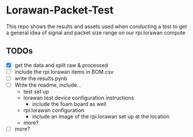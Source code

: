 # Lorawan-Packet-Test

This repo shows the results and assets used when conducting a test to get a general idea
of signal and packet size range on our rpi.lorawan compute


## TODOs

- [X] get the data and split raw & processed
- [ ] include the rpi.lorawan items in BOM.csv
- [ ] write the results.pynb
- [ ] Write the readme, include...
    - test set up
    - lorawan test device configuration instructions
        - include the foam board as well
    - rpi.lorawan configuration
        - include an image of the rpi.lorawan set up at the location
    - more?
- [ ] more?

<!-- ## Table of Contents
1. [Features](#features)
1. [Device Manual](#device-manual)
1. [Hardware Needed](#hardware-needed)
1. [Assembling The Device](#assembling-the-device)
1. [Installing Software](#installing-software)
1. [Connect MKR WAN 1310 to Computer](#connect-mkr-wan-1310-to-computer)
<!-- 1. [Running The Software](#running-the-software)
1. [Testing Device Using Chirpstack](#testing-device-using-chirpstack)
1. [Future Work](#future-work)

>TODO: Add section about getting the deveui of the mkrwan. Use a setup.ino file that prints deveui?

## Features

- Sends a join request to lorawan network then a packet. If both are succesful shows a pass in the display.
- Shows a fail in the display if join request or packet sending are not succesful.
- Shows a loading animation in the display while the test is being performed.
- You can use the device to test multiple gateways by ensuring that the Lorawan Network servers (Chirpstack) are configured with the same [App key](./main/arduino_secrets.h) and `deveui` as the device.
- Compatible with our [lorawan testing script](https://github.com/waggle-sensor/surya-tools/tree/main?tab=readme-ov-file#lorawan-test-script-overview).

## Device Manual
📘 **LoRaWAN Packet Sender – User Manual**

### 🛠️ Device Overview

This device is designed to test connectivity to a LoRaWAN network and continuously send packets at regular intervals. It features:
- **LoRaWAN communication via OTAA**
- **Visual feedback** using an OLED screen or built-in LED
- **Automatic fallback** to LED indicators when OLED is not detected
- **15-second packet interval**

---

### 📦 What’s Included
- LoRaWAN device with MKRWAN module
- 128x32 I2C OLED display (optional)
- Built-in LED (for fallback feedback)

---

### ⚙️ Hardware Requirements
- LoRa-enabled microcontroller (e.g., Arduino MKR WAN 1300)
- 128x32 OLED Display (I2C, address: `0x3C`) – optional
- LoRaWAN Gateway (registered with Chirpstack)
- Device keys (App EUI, App Key)

---

### 🔌 Wiring & Setup

| Component     | Arduino Pin     |
|---------------|------------------|
| OLED SCL      | SCL (shared with I2C) |
| OLED SDA      | SDA (shared with I2C) |
| OLED VCC      | 3.3V             |
| OLED GND      | GND              |

> Ensure the device is registered in Chirpstack with the **DevEUI**:  
`a8610a34342f7319`

---

### 🔐 Configuration

Before uploading the sketch, set your secrets in `arduino_secrets.h`:

```cpp
#define SECRET_APP_EUI "0000000000000"
#define SECRET_APP_KEY "f8ca2af634a5da3800c34538a734445c"
```

These should match the credentials assigned to your device in the Chirpstack application.

---

### 🚀 How It Works

1. **Startup Delay**: On boot, the device waits ~5 seconds to allow USB firmware upload if needed.

2. **Display Detection**:
   - If the OLED is connected and detected over I²C, it is used for visual output.
   - If not detected, the built-in **LED is used** for all status feedback.

3. **LoRaWAN Join**:
   - Uses **OTAA (Over-The-Air Activation)** to join the network.
   - Retries up to 60 seconds with exponential backoff.
   - Feedback:
     - ✅ **"Join Pass"** – successfully joined
     - ❌ **"Join Fail"** – failed to join after max wait time

4. **Packet Sending**:
   - A fixed data packet is sent every **15 seconds**
   - Payload: `[1, 0, 1]` → corresponds to Cayenne LPP format (digital input)
   - Feedback:
     - ✅ **"Packet Sent"**
     - ❌ **"Packet Fail"**

---

### 💡 Visual Feedback

| Event         | OLED Display                  | LED Behavior              |
|---------------|-------------------------------|---------------------------|
| Startup       | "Starting Test..." + scroll   | LED on for 2s             |
| Join Success  | Checkmark + "Join Pass"       | 5 fast blinks             |
| Join Fail     | X mark + "Join Fail"          | 5 slow blinks             |
| Packet Sent   | Checkmark + "Packet Sent"     | 5 fast blinks             |
| Packet Fail   | X mark + "Packet Fail"        | 5 slow blinks             |
| Wait Period   | Snake animation               | Slow blinking LED         |

---

### 🔁 How to Restart the Device

To restart the test cycle:
- Simply **reset (RST button on board) or power-cycle** the device.
- It will reattempt to join and continue sending packets automatically.

---

### ❗ Troubleshooting

| Problem                   | Solution |
|----------------------------|----------|
| **No display output**       | Ensure OLED is wired to correct I²C pins and powered. Device will fallback to LED if not detected. |
| **LED doesn’t blink**       | Ensure firmware is uploaded and the board is powered. |
| **Packets not received**    | Check LoRa gateway status and verify App EUI/App Key match those in Chirpstack. |
| **Device never joins**      | Check network coverage, App Key, and device registration in Chirpstack. |

---

### 🔄 OTA Behavior Summary

- **Join Request Timeout**: 60 seconds
- **Retry Delay**: Starts at 8 seconds and doubles
- **Join Result**: If join fails after max time, the device halts

---

### 📤 Data Format

The packet sent is in **Cayenne LPP** format:
```
[ 1, 0, 1 ]
```

- Channel: `1`
- Type: `0` (Digital Input)
- Value: `1`

---

### 📅 Version Notes

- **Packet Interval**: 15 seconds
- **OLED fallback**: Automatically uses LED if screen not detected
- **Join Retry**: Exponential backoff up to 1 minute

## Hardware Needed

- Micro USB Wire (other end must be able to connect to your computer)
- [Arduino MKR WAN 1310](https://store-usa.arduino.cc/products/arduino-mkr-wan-1310?selectedStore=us)
- [Male/Male Jumper Wires](https://www.amazon.com/Solderless-Multicolored-Electronic-Breadboard-Protoboard/dp/B09FP517VM)
- [Breadboard](https://www.adafruit.com/product/65)
- [OLED Display](https://www.amazon.com/UCTRONICS-SSD1306-Self-Luminous-Display-Raspberry/dp/B072Q2X2LL)

## Assembling The Device

<img src='./images/wiring.jpg' alt='wiring' height='200'>

<img src='./images/setup.jpg' alt='wiring' height='200'>

>TODO: include instructions on how to build it

## Installing Software

1. To connect to the `MKR WAN 1310` board, you will need to install the [Arduino IDE](https://support.arduino.cc/hc/en-us/articles/360019833020-Download-and-install-Arduino-IDE)
1. Once you installed the IDE, you need to further install the board's software support by following the [SAMD21 core for MKR boards Documentation](https://docs.arduino.cc/software/ide-v1/tutorials/getting-started/cores/arduino-samd)

   <img src='./images/software_download.jpeg' alt='software download' height='200'>
1. You will also need the library for mkrwan. Under Library Manager, look up "mkrwan" and install `MKRWAN by Arduino`.

   <img src='./images/mkrwan_lib_download.jpeg' alt='mkrwan library download' height='400'>
    
    >NOTE: At the time of configuring the board `MKRWAN_v2` was not used because of bug issues related to the library.

1. Two Arduino libraries must be installed to start using the display. The SSD1306 driver library is used to initialize the display and provide low level display functions. The GFX library provides graphics functions for displaying text, drawing lines and circles, etc. Both these libraries are available from Adafruit.

    > NOTE: if these two libraries are not found in the library manager, you can also follow this [tutorial](https://startingelectronics.org/tutorials/arduino/modules/OLED-128x64-I2C-display/) 

1. Install the SSD1306 Driver Library. Under Library Manager, look up "Adafruit SSD1306" and install `Adafruit SSD1306 by Adafruit`.

   <img src='./images/SSD1306_lib_download.png' alt='SSD1306 library download' height='400'>

1. Install the GFX Library. Under Library Manager, look up "adafruit gfx library" and install `Adafruit GFX Library by Adafruit`.

   <img src='./images/gfx_lib_download.png' alt='GFX library download' height='400'>

1. An additional library must be installed to get "i2c header", look up "Adafruit BusIO library" and install `Adafruit BusIO by Adafruit`.

   <img src='./images/busio_lib_download.png' alt='BusIO library download' height='400'>

## Connect MKR WAN 1310 to Computer

1. Connect the board to your computer with the Micro USB wire
   - You should see a green light glow on the board

1. Go to Tools in Arduino IDE and select `Board` then select `Arduino SAMD Boards (32-bits ARM Cortex-M0+)` for the type of board. Finally select `Arduino MKR WAN 1310` for the board as shown: 

    <img src='./images/tools_board.jpeg' alt='Tools/Board' height='300'>

1. Then select the correct serial port for the arduino as shown:

    <img src='./images/tools_port.jpeg' alt='Tools/Board' height='200'>

    >NOTE: If Arduino MKR WAN 1310 is not showing up, pressing the "RST" (reset) button twice in quick succession will put the board in bootloader mode. Instead of running a sketch the Arduino will wait until a sketch is uploaded helping the board to show up in your Arduino IDE. 

## Getting your DevEUI

1. Retrieve your MKR WAN 1310's DevEUI by using `setup.ino` in your `Arduino IDE`. The serial monitor will display your DevEUI. When you run `setup.ino` you should see a orange light glow on the board

    <img src='./images/DevEUI.jpeg' alt='DevEUI' height='50'>

## Adding your Device to a Network Server

1. Using the LoRaWAN Network Server’s portal or API, add your device with the option to use `OTAA` set to yes.

1. Once you've added your device, generate an application key.

1. Provide the application key to `arduino_secrets.h`

1. For your Network Server to decript the uplink packets, use its portal or API to provide the codec: `codec.js`.

## Testing Device Using Chirpstack

[Chirpstack](https://www.chirpstack.io/) was used as our Network Server and a `RAK Discover Kit 2` was used as our Gateway.

1. Retrieve your MKR WAN 1310's DevEUI by using `setup.ino` in your `Arduino IDE`.

    <img src='./images/DevEUI.jpeg' alt='DevEUI' height='50'>

1. Using Chirpstack's UI, add your device using `OTAA` following [Chirpstack's Documentation](https://www.chirpstack.io/docs/guides/connect-device.html)

1. Once you've added your device, generate an application key or create one via the 'OTAA Keys' tab.

    <img src='./images/app_key.png' alt='App key' height='400'>

1. Provide the application key to `arduino_secrets.h`

    >NOTE: Chripstack does not use `APP EUI` when connecting devices via `OTAA` so this can be left as is.

1. Run `main.ino` in your `Arduino IDE`, if the device connects successfully the LED screen will display a checkmark (follow device manual on what blinks and symbols on LED screen mean)

1. Finally for chirpstack to decript the uplink packets, provide the `codec.js` via the Device Profile's Codec tab.

    <img src='./images/codec_tab.png' alt='Codec Tab' height='500'>

Viewing the uplink packets by clicking `up` in the device's events tab will now display the measurements and its values.

<img src='./images/decoded_packets.png' alt='Decoded Packets' height='700'> 
